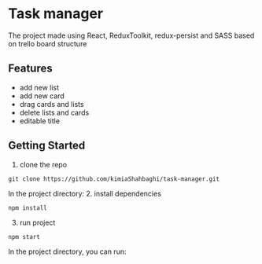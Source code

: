 # Task manager

The project made using React, ReduxToolkit, redux-persist and SASS based on trello board structure

## Features
- add new list
- add new card
- drag cards and lists
- delete lists and cards
- editable title

## Getting Started
1. clone the repo
```
git clone https://github.com/kimiaShahbaghi/task-manager.git
```
In the project directory:
2. install dependencies
```
npm install
```
3. run project
```
npm start
```
In the project directory, you can run:

